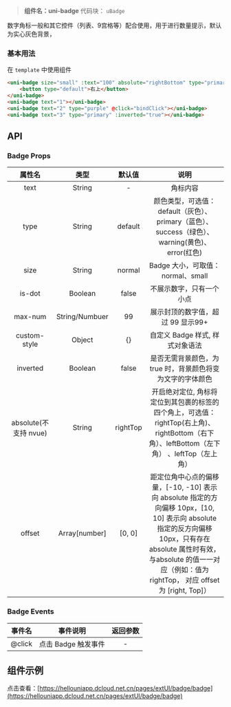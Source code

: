 

> **组件名：uni-badge**
> 代码块： `uBadge`


数字角标一般和其它控件（列表、9宫格等）配合使用，用于进行数量提示，默认为实心灰色背景，

### 基本用法

在 ``template`` 中使用组件

```html
<uni-badge size="small" :text="100" absolute="rightBottom" type="primary">
	<button type="default">右上</button>
</uni-badge>
<uni-badge text="1"></uni-badge>
<uni-badge text="2" type="purple" @click="bindClick"></uni-badge>
<uni-badge text="3" type="primary" :inverted="true"></uni-badge>

```


## API

### Badge Props

|属性名|类型|默认值|说明|
|:-:|:-:|:-:|:-:|
|text|String|-|角标内容|
|type|String|default|颜色类型，可选值：default（灰色）、primary（蓝色）、success（绿色）、warning(黄色)、error(红色)|
|size|String|normal	|Badge 大小，可取值：normal、small|
|is-dot|Boolean|false|不展示数字，只有一个小点|
|max-num|String/Numbuer|99|展示封顶的数字值，超过 99 显示99+|		
|custom-style|Object|{}|自定义 Badge 样式, 样式对象语法|
|inverted|Boolean|false	|是否无需背景颜色，为 true 时，背景颜色将变为文字的字体颜色|
|absolute(不支持 nvue)|String|rightTop|开启绝对定位, 角标将定位到其包裹的标签的四个角上，可选值： rightTop(右上角)、rightBottom（右下角）、leftBottom（左下角）	、leftTop（左上角）	|
|offset|Array[number]|	[0, 0]|距定位角中心点的偏移量，[-10, -10] 表示向 absolute 指定的方向偏移 10px，[10, 10] 表示向 absolute 指定的反方向偏移 10px，只有存在 absolute 属性时有效，与absolute 的值一一对应（例如：值为rightTop， 对应 offset 为 [right, Top]）|

### Badge Events

|事件名|事件说明|返回参数|
|:-:|:-:|:-:|
|@click	|点击 Badge 触发事件| -|

## 组件示例

点击查看：[https://hellouniapp.dcloud.net.cn/pages/extUI/badge/badge](https://hellouniapp.dcloud.net.cn/pages/extUI/badge/badge)